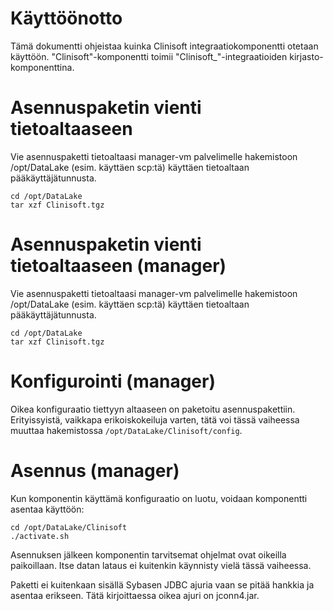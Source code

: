 # Käyttöönotto

Tämä dokumentti ohjeistaa kuinka Clinisoft integraatiokomponentti otetaan käyttöön. "Clinisoft"-komponentti toimii "Clinisoft_<instanssi>"-integraatioiden kirjasto-komponenttina.

# Asennuspaketin vienti tietoaltaaseen

Vie asennuspaketti tietoaltaasi manager-vm palvelimelle hakemistoon /opt/DataLake (esim. käyttäen scp:tä) käyttäen tietoaltaan pääkäyttäjätunnusta.

```
cd /opt/DataLake
tar xzf Clinisoft.tgz
```
# Asennuspaketin vienti tietoaltaaseen (manager)

Vie asennuspaketti tietoaltaasi manager-vm palvelimelle hakemistoon /opt/DataLake (esim. käyttäen scp:tä) käyttäen tietoaltaan pääkäyttäjätunnusta.

	cd /opt/DataLake
	tar xzf Clinisoft.tgz

# Konfigurointi (manager)

Oikea konfiguraatio tiettyyn altaaseen on paketoitu asennuspakettiin. Erityissyistä, vaikkapa erikoiskokeiluja varten, tätä voi tässä vaiheessa muuttaa hakemistossa `/opt/DataLake/Clinisoft/config`.

# Asennus (manager)

Kun komponentin käyttämä konfiguraatio on luotu, voidaan komponentti asentaa käyttöön:

	cd /opt/DataLake/Clinisoft
	./activate.sh

Asennuksen jälkeen komponentin tarvitsemat ohjelmat ovat oikeilla paikoillaan. Itse datan lataus ei kuitenkin käynnisty vielä tässä vaiheessa.

Paketti ei kuitenkaan sisällä Sybasen JDBC ajuria vaan se pitää hankkia ja asentaa erikseen. Tätä kirjoittaessa oikea ajuri on jconn4.jar. 
